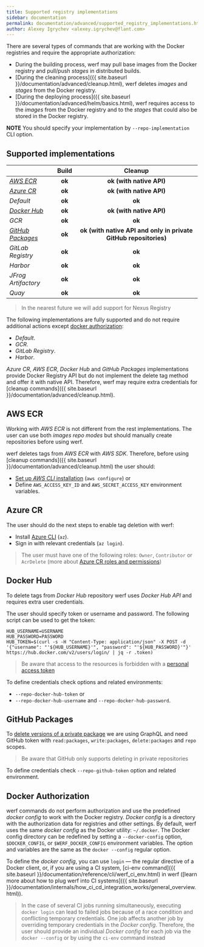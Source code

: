 ```yaml
---
title: Supported registry implementations
sidebar: documentation
permalink: documentation/advanced/supported_registry_implementations.html
author: Alexey Igrychev <alexey.igrychev@flant.com>
---
```


There are several types of commands that are working with the Docker registries and require the appropriate authorization:

* During the building process, werf may pull base images from the Docker registry and pull/push _stages_ in distributed builds.
* [During the cleaning process]({{ site.baseurl }}/documentation/advanced/cleanup.html), werf deletes _images_ and _stages_ from the Docker registry.
* [During the deploying process]({{ site.baseurl }}/documentation/advanced/helm/basics.html), werf requires access to the _images_ from the Docker registry and to the _stages_ that could also be stored in the Docker registry.

**NOTE** You should specify your implementation by `--repo-implementation` CLI option.

## Supported implementations

|                 	                    | Build              	    | Cleanup                         	                                    |
| -------------------------------------	| :-----------------------:	| :-------------------------------------------------------------------:	|
| [_AWS ECR_](#aws-ecr)             	|         **ok**        	|                    **ok (with native API)**                   	    |
| [_Azure CR_](#azure-cr)            	|         **ok**        	|                            **ok (with native API)**                   |
| _Default_         	                |         **ok**        	|                            **ok**                            	        |
| [_Docker Hub_](#docker-hub)      	    |         **ok**        	|                    **ok (with native API)**                   	    |
| _GCR_             	                |         **ok**        	|                            **ok**                            	        |
| [_GitHub Packages_](#github-packages) |         **ok**        	| **ok (with native API and only in private GitHub repositories)** 	    |
| _GitLab Registry_ 	                |         **ok**        	|                            **ok**                            	        |
| _Harbor_          	                |         **ok**        	|                            **ok**                            	        |
| _JFrog Artifactory_         	        |         **ok**        	|                            **ok**                            	        |
| _Quay_                    	        |         **ok**        	|                            **ok**                            	        |

> In the nearest future we will add support for Nexus Registry

The following implementations are fully supported and do not require additional actions except [docker authorization](#docker-authorization):
* _Default_.
* _GCR_.
* _GitLab Registry_.
* _Harbor_.

_Azure CR_, _AWS ECR_, _Docker Hub_ and _GitHub Packages_ implementations provide Docker Registry API but do not implement the delete tag method and offer it with native API. 
Therefore, werf may require extra credentials for [cleanup commands]({{ site.baseurl }}/documentation/advanced/cleanup.html). 

## AWS ECR

Working with _AWS ECR_ is not different from the rest implementations. 
The user can use both _images repo modes_ but should manually create repositories before using werf.

werf deletes tags from _AWS ECR_ with _AWS SDK_. 
Therefore, before using [cleanup commands]({{ site.baseurl }}/documentation/advanced/cleanup.html) the user should:
* [Set up _AWS CLI_ installation](https://docs.aws.amazon.com/cli/latest/userguide/cli-chap-configure.html#cli-quick-configuration) (`aws configure`) or 
* Define `AWS_ACCESS_KEY_ID` and `AWS_SECRET_ACCESS_KEY` environment variables.
      
## Azure CR

The user should do the next steps to enable tag deletion with werf: 
* Install [Azure CLI](https://docs.microsoft.com/en-us/cli/azure/install-azure-cli?view=azure-cli-latest) (`az`).
* Sign in with relevant credentials (`az login`).

> The user must have one of the following roles: `Owner`, `Contributor` or `AcrDelete` (more about [Azure CR roles and permissions](https://docs.microsoft.com/en-us/azure/container-registry/container-registry-roles)) 

## Docker Hub

To delete tags from _Docker Hub_ repository werf uses _Docker Hub API_ and requires extra user credentials.

The user should specify token or username and password. The following script can be used to get the token:

```shell
HUB_USERNAME=USERNAME
HUB_PASSWORD=PASSWORD
HUB_TOKEN=$(curl -s -H "Content-Type: application/json" -X POST -d '{"username": "'${HUB_USERNAME}'", "password": "'${HUB_PASSWORD}'"}' https://hub.docker.com/v2/users/login/ | jq -r .token)
```

> Be aware that access to the resources is forbidden with a [personal access token](https://docs.docker.com/docker-hub/access-tokens/)

To define credentials check options and related environments:
* `--repo-docker-hub-token` or
* `--repo-docker-hub-username` and `--repo-docker-hub-password`.

## GitHub Packages

To [delete versions of a private package](https://help.github.com/en/packages/publishing-and-managing-packages/deleting-a-package) we are using GraphQL and need GitHub token with `read:packages`, `write:packages`, `delete:packages` and `repo` scopes.

> Be aware that GitHub only supports deleting in private repositories 

To define credentials check `--repo-github-token` option and related environment.

## Docker Authorization

werf commands do not perform authorization and use the predefined _docker config_ to work with the Docker registry.
_Docker config_ is a directory with the authorization data for registries and other settings.
By default, werf uses the same _docker config_ as the Docker utility: `~/.docker`.
The Docker config directory can be redefined by setting a `--docker-config` option, `$DOCKER_CONFIG`, or `$WERF_DOCKER_CONFIG` environment variables.
The option and variables are the same as the `docker --config` regular option.

To define the _docker config_, you can use `login` — the regular directive of a Docker client, or, if you are using a CI system, [ci-env command]({{ site.baseurl }}/documentation/reference/cli/werf_ci_env.html) in werf ([learn more about how to plug werf into CI systems]({{ site.baseurl }}/documentation/internals/how_ci_cd_integration_works/general_overview.html)).

> In the case of several CI jobs running simultaneously, executing `docker login` can lead to failed jobs because of a race condition and conflicting temporary credentials.
One job affects another job by overriding temporary credentials in the _Docker config_.
Therefore, the user should provide an individual _Docker config_ for each job via the `docker --config` or by using the `ci-env` command instead
